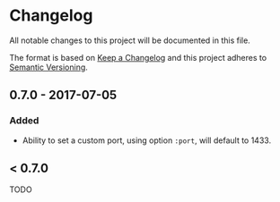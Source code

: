 # Changelog
All notable changes to this project will be documented in this file.

The format is based on [Keep a Changelog](http://keepachangelog.com/en/1.0.0/)
and this project adheres to [Semantic Versioning](http://semver.org/spec/v2.0.0.html).

## 0.7.0 - 2017-07-05

### Added

- Ability to set a custom port, using option `:port`, will default to 1433.

## < 0.7.0

TODO
